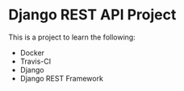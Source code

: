 # Django REST API Project

This is a project to learn the following:

* Docker
* Travis-CI
* Django
* Django REST Framework
